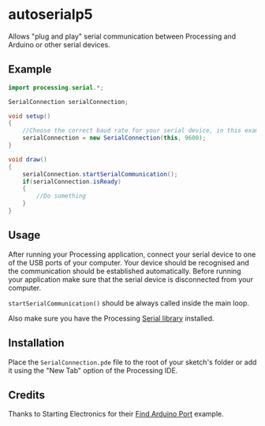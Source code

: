 # autoserialp5

Allows "plug and play" serial communication between Processing and Arduino or other serial devices.

## Example

```java
import processing.serial.*;

SerialConnection serialConnection;

void setup()
{
	//Choose the correct baud rate for your serial device, in this example we use 9600
	serialConnection = new SerialConnection(this, 9600);
}

void draw()
{
	serialConnection.startSerialCommunication();
	if(serialConnection.isReady)
	{
		//Do something
	}
}
```
	
## Usage

After running your Processing application, connect your serial device to one of the USB ports of your computer. Your device should be recognised and the communication should be established automatically. Before running your application make sure that the serial device is disconnected from your computer.

`startSerialCommunication()` should be always called inside the main loop.

Also make sure you have the Processing [Serial library](https://github.com/processing/processing/tree/master/java/libraries/serial) installed.

## Installation

Place the `SerialConnection.pde` file to the root of your sketch's folder or add it using the "New Tab" option of the Processing IDE.

## Credits

Thanks to Starting Electronics for their [Find Arduino Port](https://startingelectronics.org/software/processing/find-arduino-port/) example.
